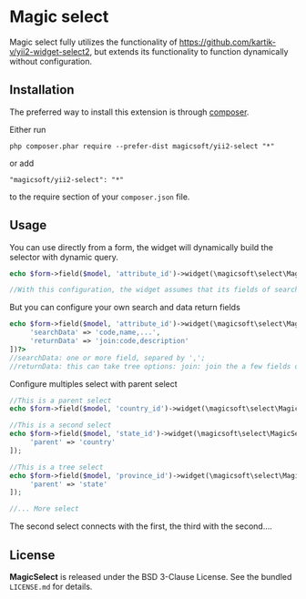 Magic select
============
Magic select fully utilizes the functionality of https://github.com/kartik-v/yii2-widget-select2, but extends its functionality to function dynamically without configuration.

Installation
------------

The preferred way to install this extension is through [composer](http://getcomposer.org/download/).

Either run

```
php composer.phar require --prefer-dist magicsoft/yii2-select "*"
```

or add

```
"magicsoft/yii2-select": "*"
```

to the require section of your `composer.json` file.

Usage
-----

You can use directly from a form, the widget will dynamically build the selector with dynamic query.

```php
echo $form->field($model, 'attribute_id')->widget(\magicsoft\select\MagicSelect::className(), []);

//With this configuration, the widget assumes that its fields of search and return of data are: 'name' or 'description'
```

But you can configure your own search and data return fields
```php
echo $form->field($model, 'attribute_id')->widget(\magicsoft\select\MagicSelector::className(), [
     'searchData' => 'code,name,...',
     'returnData' => 'join:code,description' 
])?>
//searchData: one or more field, separed by ',';
//returnData: this can take tree options: join: join the a few fields or attributes; attr: attributes in model or fiel: one field in bd.
```

Configure multiples select with parent select
```php
//This is a parent select
echo $form->field($model, 'country_id')->widget(\magicsoft\select\MagicSelector::className(), []);

//This is a second select
echo $form->field($model, 'state_id')->widget(\magicsoft\select\MagicSelector::className(), [
     'parent' => 'country'
]);

//This is a tree select
echo $form->field($model, 'province_id')->widget(\magicsoft\select\MagicSelector::className(), [
     'parent' => 'state'
]);

//... More select
```
The second select connects with the first, the third with the second....

## License

**MagicSelect** is released under the BSD 3-Clause License. See the bundled `LICENSE.md` for details.